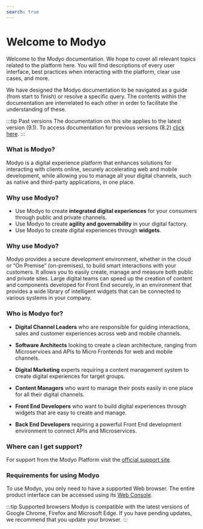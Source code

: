 ```yaml
---
search: true
---
```


# Welcome to Modyo

Welcome to the Modyo documentation. We hope to cover all relevant topics related to the platform here. You will find descriptions of every user interface, best practices when interacting with the platform, clear use cases, and more.

We have designed the Modyo documentation to be navigated as a guide (from start to finish) or resolve a specific query. The contents within the documentation are interrelated to each other in order to facilitate the understanding of these.

:::tip Past versions
The documentation on this site applies to the latest version (9.1). To access documentation for previous versions (8.2) [click here](/assets/pdf/Modyo82Docs.pdf).
:::

### What is Modyo?

Modyo is a digital experience platform that enhances solutions for interacting with clients online, securely accelerating web and mobile development, while allowing you to manage all your digital channels, such as native and third-party applications, in one place.

### Why use Modyo?

* Use Modyo to create **integrated digital experiences** for your consumers through public and private channels.
* Use Modyo to create **agility and governability** in your digital factory.
* Use Modyo to create digital experiences through **widgets**.

### Why use Modyo?

Modyo provides a secure development environment, whether in the cloud or “On Premise” (on-premises), to build smart interactions with your customers. It allows you to easily create, manage and measure both public and private sites. Large digital teams can speed up the creation of content and components developed for Front End securely, in an environment that provides a wide library of intelligent widgets that can be connected to various systems in your company.

### Who is Modyo for?

* **Digital Channel Leaders** who are responsible for guiding interactions, sales and customer experiences across web and mobile channels.

* **Software Architects** looking to create a clean architecture, ranging from Microservices and APIs to Micro Frontends for web and mobile channels.

* **Digital Marketing** experts requiring a content management system to create digital experiences for target groups.

* **Content Managers** who want to manage their posts easily in one place for all their digital channels.

* **Front End Developers** who want to build digital experiences through widgets that are easy to create and manage.

* **Back End Developers** requiring a powerful Front End development environment to connect APIs and Microservices.

### Where can I get support?

For support from the Modyo Platform visit the [official support site](https://support.modyo.com/hc/es).

### Requirements for using Modyo

To use Modyo, you only need to have a supported Web browser. The entire product interface can be accessed using its [Web Console](/es/platform/core/the-modyo-interface.html).

:::tip Supported browsers
Modyo is compatible with the latest versions of Google Chrome, Firefox and Microsoft Edge.
If you have pending updates, we recommend that you update your browser.
:::